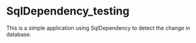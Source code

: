 # SqlDependency_testing 

This is a simple application using SqlDependency to detect the change in database.
